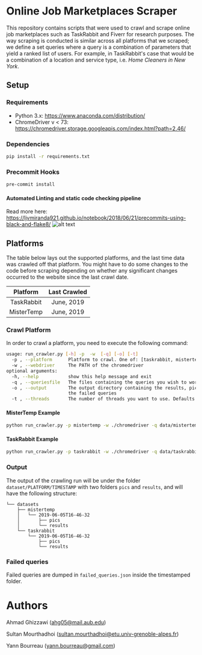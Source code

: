 # Online Job Marketplaces Scraper
This repository contains scripts that were used to crawl and scrape online job marketplaces such as TaskRabbit and Fiverr
for research purposes. The way scraping is conducted is similar across all platforms that we scraped; we define a set
queries where a query is a combination of parameters that yield a ranked list of users. For example, in TaskRabbit's
case that would be a combination of a location and service type, i.e. _Home Cleaners in New York_.

## Setup
### Requirements
- Python 3.x: https://www.anaconda.com/distribution/
- ChromeDriver v < 73: https://chromedriver.storage.googleapis.com/index.html?path=2.46/

### Dependencies
```bash
pip install -r requirements.txt
```

### Precommit Hooks
```bash
pre-commit install
```

#### Automated Linting and static code checking pipeline
Read more here: https://ljvmiranda921.github.io/notebook/2018/06/21/precommits-using-black-and-flake8/
![alt text](https://ljvmiranda921.github.io/assets/png/tuts/precommit_pipeline.png)

## Platforms
The table below lays out the supported platforms, and the last time data was crawled 
off that platform. You might have to do some changes to the code before scraping
depending on whether any significant changes occurred to the website since the last
crawl date.

|  Platform  | Last Crawled |
|:----------:|:------------:|
| TaskRabbit |  June, 2019  |
| MisterTemp |  June, 2019  |

### Crawl Platform
In order to crawl a platform, you need to execute the following command:

```bash
usage: run_crawler.py [-h] -p  -w  [-q] [-o] [-t]
  -p , --platform      Platform to crawl. One of: [taskrabbit, mistertemp]
  -w , --webdriver     The PATH of the chromedriver
optional arguments:
  -h, --help           show this help message and exit
  -q , --queriesfile   The files containing the queries you wish to work with
  -o , --output        The output directory containing the results, pics, and 
                       the failed queries
  -t , --threads       The number of threads you want to use. Defaults to 1.

```

#### MisterTemp Example 
```bash
python run_crawler.py -p mistertemp -w ./chromedriver -q data/mistertemp/queries.json
```

#### TaskRabbit Example 
```bash
python run_crawler.py -p taskrabbit -w ./chromedriver -q data/taskrabbit/final-queries.json
```


### Output
The output of the crawling run will be under the folder `dataset/PLATFORM/TIMESTAMP` with two
folders `pics` and `results`, and will have the following structure: 
```
└── datasets
    ├── mistertemp
    │   └── 2019-06-05T16-46-32
    │       ├── pics
    │       └── results
    └── taskrabbit
        └── 2019-06-05T16-46-32
            ├── pics
            └── results    
```

### Failed queries
Failed queries are dumped in `failed_queries.json` inside the timestamped folder.


# Authors
Ahmad Ghizzawi (ahg05@mail.aub.edu)

Sultan Mourthadhoi (sultan.mourthadhoi@etu.univ-grenoble-alpes.fr)

Yann Bourreau (yann.bourreau@gmail.com)
